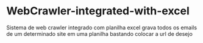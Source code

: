 # WebCrawler-integrated-with-excel
Sistema de web crawler integrado com planilha excel grava todos os emails de um determinado site em uma planilha bastando colocar a url de desejo
